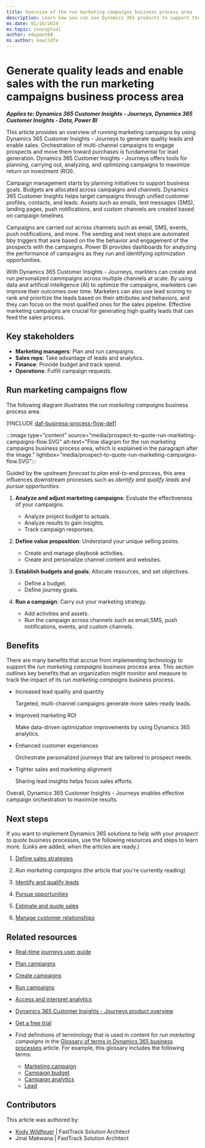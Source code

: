 ```yaml
---
title: Overview of the run marketing campaigns business process area
description: Learn how you can use Dynamics 365 products to support the organization's business processes for running marketing campaigns.
ms.date: 01/16/2024
ms.topic: conceptual
author: edupont04
ms.author: kowildfe
---
```


# Generate quality leads and enable sales with the run marketing campaigns business process area

***Applies to: Dynamics 365 Customer Insights - Journeys, Dynamics 365 Customer Insights - Data, Power BI***

This article provides an overview of running marketing campaigns by using Dynamics 365 Customer Insights - Journeys to generate quality leads and enable sales. Orchestration of multi-channel campaigns to engage prospects and move them toward purchases is fundamental for lead generation. Dynamics 365 Customer Insights - Journeys offers tools for planning, carrying out, analyzing, and optimizing campaigns to maximize return on investment (ROI).

Campaign management starts by planning initiatives to support business goals. Budgets are allocated across campaigns and channels. Dynamics 365 Customer Insights helps target campaigns through unified customer profiles, contacts, and leads. Assets such as emails, text messages (SMS), landing pages, push notifications, and custom channels are created based on campaign timelines.

Campaigns are carried out across channels such as email, SMS, events, push notifications, and more. The sending and next steps are automated bby triggers that asre based on the the behavior and engagement of the prospects with the campaigns. Power BI provides dashboards for analyzing the performance of campaigns as they run and identifying optimization opportunities.

With Dynamics 365 Customer Insights - Journeys, markters can create and run personalized cammpaigns across multiple channels at scale. By using data and artifical intelligence (AI) to optimize the campaigns, marketers can improve their outcomes over time. Marketers can also use lead scoring to rank and prioritize the leads based on their attributes and behaviors, and they can focus on the most qualified ones for the sales pipeline. Effective marketing campaigns are crucial for generating high quality leads that can feed the sales process. 

## Key stakeholders

- **Marketing managers**: Plan and run campaigns.
- **Sales reps**: Take advantage of leads and analytics.
- **Finance**: Provide budget and track spend.
- **Operations**: Fulfill campaign requests.

## Run marketing campaigns flow

The following diagram illustrates the *run marketing campaigns* business process area.

[!INCLUDE [daf-business-process-flow-def](~/../shared-content/shared/guidance-includes/daf-business-process-flow-def.md)]

:::image type="content" source="media/prospect-to-quote-run-marketing-campaigns-flow.SVG" alt-text="Flow diagram for the run marketing campaigns business process area, which is explained in the paragraph after the image." lightbox="media/prospect-to-quote-run-marketing-campaigns-flow.SVG":::

Guided by the upstream *forecast to plan* end-to-end process, this area influences downstream processes such as *identify and qualify leads* and *pursue opportunities*.

1. **Analyze and adjust marketing campaigns**: Evaluate the effectiveness of your campaigns.

    - Analyze project budget to actuals.
    - Analyze results to gain insights.
    - Track campaign responses.

1. **Define value proposition**: Understand your unique selling points.

    - Create and manage playbook activities.
    - Create and personalize channel content and websites.

1. **Establish budgets and goals**: Allocate resources, and set objectives.

    - Define a budget.
    - Define journey goals.

1. **Run a campaign**: Carry out your marketing strategy.

    - Add activities and assets.
    - Run the campaign across channels such as email,SMS, push notifications, events, and custom channels.

## Benefits

There are many benefits that accrue from implementing technology to support the *run marketing campaigns* business process area. This section outlines key benefits that an organization might monitor and measure to track the impact of its *run marketing campaigns* business process.

- Increased lead quality and quantity

    Targeted, multi-channel campaigns generate more sales-ready leads.

- Improved marketing ROI

    Make data-driven optimization improvements by using Dynamics 365 analytics.

- Enhanced customer experiences

    Orchestrate personalized journeys that are tailored to prospect needs.

- Tighter sales and marketing alignment

    Sharing lead insights helps focus sales efforts.

Overall, Dynamics 365 Customer Insights - Journeys enables effective campaign orchestration to maximize results.

## Next steps

If you want to implement Dynamics 365 solutions to help with your *prospect to quote* business processes, use the following resources and steps to learn more. (Links are added, when the articles are ready.)

1. [Define sales strategies](prospect-to-quote-define-sales-strategy-overview.md)

2. *Run marketing campaigns* (the article that you're currently reading)

3. [Identify and qualify leads](prospect-to-quote-identify-qualify-leads.md)

4. [Pursue opportunities](prospect-to-quote-pursue-opportunities-overview.md)

5. [Estimate and quote sales](prospect-to-quote-estimate-quote-sales-overview.md)

6. [Manage customer relationships](prospect-to-quote-manage-customer-relationships.md)

## Related resources

- [Real-time journeys user guide](/dynamics365/customer-insights/journeys/real-time-marketing-user-guide)  
- [Plan campaigns](/dynamics365/customer-insights/journeys/real-time-marketing-overview#how-to-engage-with-customers-in-customer-insights---journeys)  
- [Create campaigns](/dynamics365/customer-insights/journeys/real-time-marketing-use-copilot-create-journey)  
- [Run campaigns](/dynamics365/customer-insights/journeys/real-time-marketing-segment-based-journey#publish-the-journey)  
- [Access and interpret analytics](/dynamics365/customer-insights/journeys/real-time-marketing-analytics)  
- [Dynamics 365 Customer Insights - Journeys product overview](https://dynamics.microsoft.com/marketing)
- [Get a free trial](/dynamics365/customer-insights/journeys/trial-signup)
- Find definitions of terminology that is used in content for *run marketing campaigns* in the [Glossary of terms in Dynamics 365 business processes](glossary.md) article. For example, this glossary includes the following terms:

    - [Marketing campaign](glossary.md#marketing-campaign)
    - [Campaign budget](glossary.md#campaign-budget)
    - [Campaign analytics](glossary.md#campaign-analytics)
    - [Lead](glossary.md#lead)

<!-- 
## Tags

*Products:* Dynamics 365 Customer Insights - Journeys

*Industries:* Manufacturing, Retail, Financial Services, Healthcare

*Roles:* Marketing Manager, Sales Manager -->

## Contributors

This article was authored by:

- [Kody Wildfeuer](https://www.linkedin.com/in/kody-wildfeuer/) | FastTrack Solution Architect  
- Jinal Makwana | FastTrack Solution Architect  
